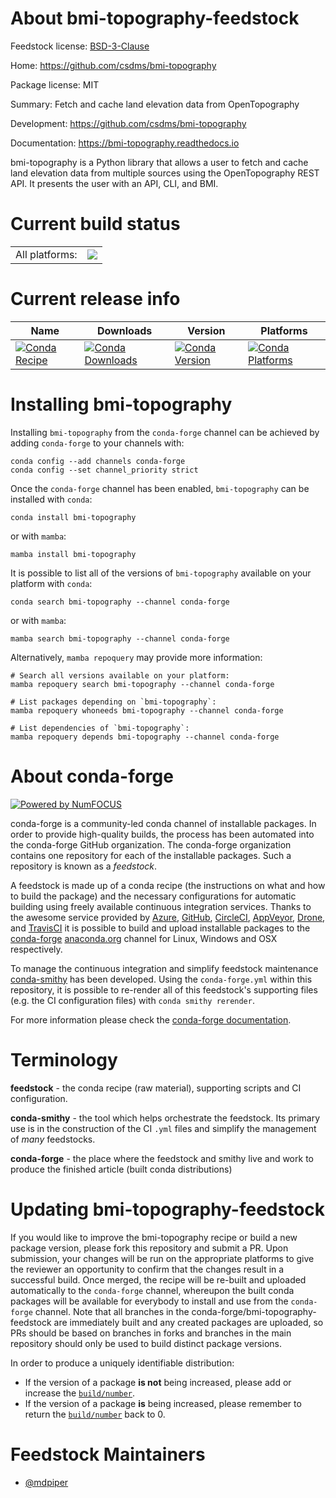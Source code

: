 About bmi-topography-feedstock
==============================

Feedstock license: [BSD-3-Clause](https://github.com/conda-forge/bmi-topography-feedstock/blob/main/LICENSE.txt)

Home: https://github.com/csdms/bmi-topography

Package license: MIT

Summary: Fetch and cache land elevation data from OpenTopography


Development: https://github.com/csdms/bmi-topography

Documentation: https://bmi-topography.readthedocs.io

bmi-topography is a Python library that allows a user to fetch and cache
land elevation data from multiple sources using the OpenTopography REST API.
It presents the user with an API, CLI, and BMI.


Current build status
====================


<table><tr><td>All platforms:</td>
    <td>
      <a href="https://dev.azure.com/conda-forge/feedstock-builds/_build/latest?definitionId=12120&branchName=main">
        <img src="https://dev.azure.com/conda-forge/feedstock-builds/_apis/build/status/bmi-topography-feedstock?branchName=main">
      </a>
    </td>
  </tr>
</table>

Current release info
====================

| Name | Downloads | Version | Platforms |
| --- | --- | --- | --- |
| [![Conda Recipe](https://img.shields.io/badge/recipe-bmi--topography-green.svg)](https://anaconda.org/conda-forge/bmi-topography) | [![Conda Downloads](https://img.shields.io/conda/dn/conda-forge/bmi-topography.svg)](https://anaconda.org/conda-forge/bmi-topography) | [![Conda Version](https://img.shields.io/conda/vn/conda-forge/bmi-topography.svg)](https://anaconda.org/conda-forge/bmi-topography) | [![Conda Platforms](https://img.shields.io/conda/pn/conda-forge/bmi-topography.svg)](https://anaconda.org/conda-forge/bmi-topography) |

Installing bmi-topography
=========================

Installing `bmi-topography` from the `conda-forge` channel can be achieved by adding `conda-forge` to your channels with:

```
conda config --add channels conda-forge
conda config --set channel_priority strict
```

Once the `conda-forge` channel has been enabled, `bmi-topography` can be installed with `conda`:

```
conda install bmi-topography
```

or with `mamba`:

```
mamba install bmi-topography
```

It is possible to list all of the versions of `bmi-topography` available on your platform with `conda`:

```
conda search bmi-topography --channel conda-forge
```

or with `mamba`:

```
mamba search bmi-topography --channel conda-forge
```

Alternatively, `mamba repoquery` may provide more information:

```
# Search all versions available on your platform:
mamba repoquery search bmi-topography --channel conda-forge

# List packages depending on `bmi-topography`:
mamba repoquery whoneeds bmi-topography --channel conda-forge

# List dependencies of `bmi-topography`:
mamba repoquery depends bmi-topography --channel conda-forge
```


About conda-forge
=================

[![Powered by
NumFOCUS](https://img.shields.io/badge/powered%20by-NumFOCUS-orange.svg?style=flat&colorA=E1523D&colorB=007D8A)](https://numfocus.org)

conda-forge is a community-led conda channel of installable packages.
In order to provide high-quality builds, the process has been automated into the
conda-forge GitHub organization. The conda-forge organization contains one repository
for each of the installable packages. Such a repository is known as a *feedstock*.

A feedstock is made up of a conda recipe (the instructions on what and how to build
the package) and the necessary configurations for automatic building using freely
available continuous integration services. Thanks to the awesome service provided by
[Azure](https://azure.microsoft.com/en-us/services/devops/), [GitHub](https://github.com/),
[CircleCI](https://circleci.com/), [AppVeyor](https://www.appveyor.com/),
[Drone](https://cloud.drone.io/welcome), and [TravisCI](https://travis-ci.com/)
it is possible to build and upload installable packages to the
[conda-forge](https://anaconda.org/conda-forge) [anaconda.org](https://anaconda.org/)
channel for Linux, Windows and OSX respectively.

To manage the continuous integration and simplify feedstock maintenance
[conda-smithy](https://github.com/conda-forge/conda-smithy) has been developed.
Using the ``conda-forge.yml`` within this repository, it is possible to re-render all of
this feedstock's supporting files (e.g. the CI configuration files) with ``conda smithy rerender``.

For more information please check the [conda-forge documentation](https://conda-forge.org/docs/).

Terminology
===========

**feedstock** - the conda recipe (raw material), supporting scripts and CI configuration.

**conda-smithy** - the tool which helps orchestrate the feedstock.
                   Its primary use is in the construction of the CI ``.yml`` files
                   and simplify the management of *many* feedstocks.

**conda-forge** - the place where the feedstock and smithy live and work to
                  produce the finished article (built conda distributions)


Updating bmi-topography-feedstock
=================================

If you would like to improve the bmi-topography recipe or build a new
package version, please fork this repository and submit a PR. Upon submission,
your changes will be run on the appropriate platforms to give the reviewer an
opportunity to confirm that the changes result in a successful build. Once
merged, the recipe will be re-built and uploaded automatically to the
`conda-forge` channel, whereupon the built conda packages will be available for
everybody to install and use from the `conda-forge` channel.
Note that all branches in the conda-forge/bmi-topography-feedstock are
immediately built and any created packages are uploaded, so PRs should be based
on branches in forks and branches in the main repository should only be used to
build distinct package versions.

In order to produce a uniquely identifiable distribution:
 * If the version of a package **is not** being increased, please add or increase
   the [``build/number``](https://docs.conda.io/projects/conda-build/en/latest/resources/define-metadata.html#build-number-and-string).
 * If the version of a package **is** being increased, please remember to return
   the [``build/number``](https://docs.conda.io/projects/conda-build/en/latest/resources/define-metadata.html#build-number-and-string)
   back to 0.

Feedstock Maintainers
=====================

* [@mdpiper](https://github.com/mdpiper/)

